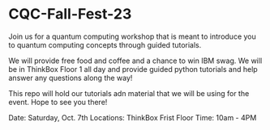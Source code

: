 # CQC-Fall-Fest-23

Join us for a quantum computing workshop that is meant to introduce you to quantum computing concepts through guided tutorials.

We will provide free food and coffee and a chance to win IBM swag. We will be in ThinkBox Floor 1 all day and provide guided python tutorials and help answer any questions along the way!

This repo will hold our tutorials adn material that we will be using for the event. Hope to see you there!

Date: Saturday, Oct. 7th
Locations: ThinkBox Frist Floor
Time: 10am - 4PM 
